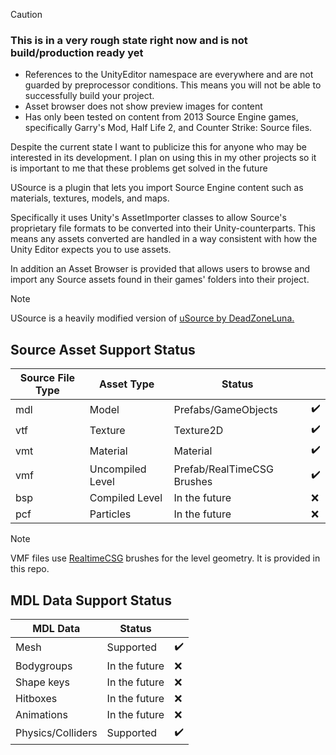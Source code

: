 >[!CAUTION]
>### This is in a very rough state right now and is not build/production ready yet
>- References to the UnityEditor namespace are everywhere and are not guarded by preprocessor conditions. This means you will not be able to successfully build your project.
>- Asset browser does not show preview images for content
>- Has only been tested on content from 2013 Source Engine games, specifically Garry's Mod, Half Life 2, and Counter Strike: Source files.
>
>Despite the current state I want to publicize this for anyone who may be interested in its development. I plan on using this in my other projects so it is important to me that these problems get solved in the future

USource is a plugin that lets you import Source Engine content such as materials, textures, models, and maps.

Specifically it uses Unity's AssetImporter classes to allow Source's proprietary file formats to be converted into their Unity-counterparts. This means any assets converted are handled in a way consistent with how the Unity Editor expects you to use assets. 

In addition an Asset Browser is provided that allows users to browse and import any Source assets found in their games' folders into their project.

>[!NOTE]
>USource is a heavily modified version of [uSource by DeadZoneLuna.](https://github.com/DeadZoneLuna/uSource)

## Source Asset Support Status
|Source File Type|Asset Type|Status||
|-|-|-|-|
|mdl|Model|Prefabs/GameObjects|✔️|
|vtf|Texture|Texture2D|✔️|
|vmt|Material|Material|✔️|
|vmf|Uncompiled Level|Prefab/RealTimeCSG Brushes|✔️|
|bsp|Compiled Level|In the future|:x:|
|pcf|Particles|In the future|:x:|

>[!NOTE]
>VMF files use [RealtimeCSG](https://realtimecsg.com/) brushes for the level geometry. It is provided in this repo.

## MDL Data Support Status
|MDL Data|Status||
|-|-|-|
|Mesh|Supported|✔️|
|Bodygroups|In the future|:x:|
|Shape keys|In the future|:x:|
|Hitboxes|In the future|:x:|
|Animations|In the future|:x:|
|Physics/Colliders|Supported|✔️|
